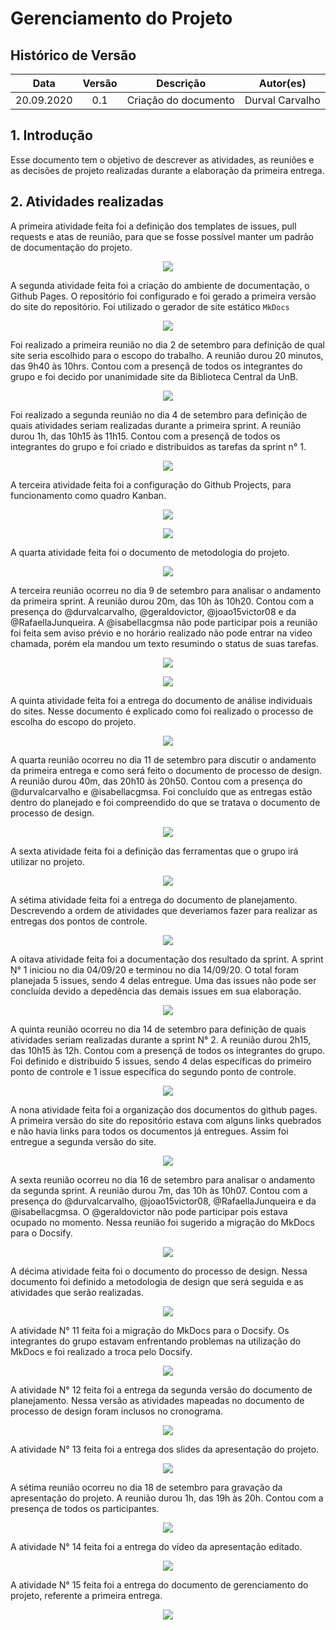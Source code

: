 # Gerenciamento do Projeto

## Histórico de Versão
|    Data    | Versão | Descrição            | Autor(es)       |
| :--------: | :----: | :------------------: | :-------------: |
| 20.09.2020 |  0.1   | Criação do documento | Durval Carvalho |

## 1. Introdução

Esse documento tem o objetivo de descrever as atividades, as reuniões e as decisões de projeto realizadas durante a elaboração da primeira entrega.

## 2. Atividades realizadas

A primeira atividade feita foi a definição dos templates de issues, pull requests e atas de reunião, para que se fosse possível manter um padrão de documentação do projeto.

<p align='center'>
    <a href="https://github.com/Interacao-Humano-Computador/2020.1-BCE/issues/2" target="_blank">
        <img src='_media/assets/images/github/pc1-issue2.png'>
    </a>
</p>

A segunda atividade feita foi a criação do ambiente de documentação, o Github Pages. O repositório foi configurado e foi gerado a primeira versão do site do repositório. Foi utilizado o gerador de site estático `MkDocs`

<p align='center'>
    <a href="https://github.com/Interacao-Humano-Computador/2020.1-BCE/issues/1" target="_blank">
        <img src='_media/assets/images/github/pc1-issue1.png'>
    </a>
</p>

Foi realizado a primeira reunião no dia 2 de setembro para definição de qual site seria escolhido para o escopo do trabalho. A reunião durou 20 minutos, das 9h40 às 10hrs. Contou com a presençã de todos os integrantes do grupo e foi decido por unanimidade site da Biblioteca Central da UnB.  

<p align='center'>
    <a href="https://github.com/Interacao-Humano-Computador/2020.1-BCE/issues/12" target="_blank">
        <img src='_media/assets/images/github/pc1-issue12.png'>
    </a>
</p>


Foi realizado a segunda reunião no dia 4 de setembro para definição de quais atividades seriam realizadas durante a primeira sprint. A reunião durou 1h, das 10h15 às 11h15. Contou com a presençã de todos os integrantes do grupo e foi criado e distribuidos as tarefas da sprint n° 1.   

<p align='center'>
    <a href="https://github.com/Interacao-Humano-Computador/2020.1-BCE/issues/9" target="_blank">
        <img src='_media/assets/images/github/pc1-issue9.png'>
    </a>
</p>

A terceira atividade feita foi a configuração do Github Projects, para funcionamento como quadro Kanban. 

<p align='center'>
    <a href="https://github.com/Interacao-Humano-Computador/2020.1-BCE/issues/15" target="_blank">
        <img src='_media/assets/images/github/pc1-issue15.png'>
    </a>
</p>

<p align='center'>
    <img src='_media/assets/images/github/kanban.png'>
</p>

A quarta atividade feita foi o documento de metodologia do projeto.

<p align='center'>
    <a href="https://github.com/Interacao-Humano-Computador/2020.1-BCE/issues/3" target="_blank">
        <img src='_media/assets/images/github/pc1-issue3.png'>
    </a>
</p>

A terceira reunião ocorreu no dia 9 de setembro para analisar o andamento da primeira sprint. A reunião durou 20m, das 10h às 10h20. Contou com a presença do @durvalcarvalho, @geraldovictor, @joao15victor08 e da @RafaellaJunqueira. A @isabellacgmsa não pode participar pois a reunião foi feita sem aviso prévio e no horário realizado não pode entrar na video chamada, porém ela mandou um texto resumindo o status de suas tarefas.

<p align='center'>
    <a href="https://github.com/Interacao-Humano-Computador/2020.1-BCE/issues/17" target="_blank">
        <img src='_media/assets/images/github/pc1-issue17.png'>
    </a>
</p>

<p align='center'>
    <img src='https://user-images.githubusercontent.com/31013187/92604254-b1c15b80-f286-11ea-8f89-e0475bf73ae9.png'>
</p>

A quinta atividade feita foi a entrega do documento de análise individuais do sites. Nesse documento é explicado como foi realizado o processo de escolha do escopo do projeto.

<p align='center'>
    <a href="https://github.com/Interacao-Humano-Computador/2020.1-BCE/issues/8" target="_blank">
        <img src='_media/assets/images/github/pc1-issue8.png'>
    </a>
</p>

A quarta reunião ocorreu no dia 11 de setembro para discutir o andamento da primeira entrega e como será feito o documento de processo de design. A reunião durou 40m, das 20h10 às 20h50. Contou com a presença do @durvalcarvalho e @isabellacgmsa. Foi concluído que as entregas estão dentro do planejado e foi compreendido do que se tratava o documento de processo de design.

<p align='center'>
    <a href="https://github.com/Interacao-Humano-Computador/2020.1-BCE/issues/10" target="_blank">
        <img src='_media/assets/images/github/pc1-issue20.png'>
    </a>
</p>

A sexta atividade feita foi a definição das ferramentas que o grupo irá utilizar no projeto.

<p align='center'>
    <a href="https://github.com/Interacao-Humano-Computador/2020.1-BCE/issues/10" target="_blank">
        <img src='_media/assets/images/github/pc1-issue10.png'>
    </a>
</p>

A sétima atividade feita foi a entrega do documento de planejamento. Descrevendo a ordem de atividades que deveriamos fazer para realizar as entregas dos pontos de controle.

<p align='center'>
    <a href="https://github.com/Interacao-Humano-Computador/2020.1-BCE/issues/4" target="_blank">
        <img src='_media/assets/images/github/pc1-issue4.png'>
    </a>
</p>

A oitava atividade feita foi a documentação dos resultado da sprint. A sprint Ṇ° 1 iniciou no dia 04/09/20 e terminou no dia 14/09/20. O total foram planejada 5 issues, sendo 4 delas entregue. Uma das issues não pode ser concluída devido a depedência das demais issues em sua elaboração.

<p align='center'>
    <a href="https://github.com/Interacao-Humano-Computador/2020.1-BCE/issues/14" target="_blank">
        <img src='_media/assets/images/github/pc1-issue14.png'>
    </a>
</p>

A quinta reunião ocorreu no dia 14 de setembro para definição de quais atividades seriam realizadas durante a sprint N° 2. A reunião durou 2h15, das 10h15 às 12h. Contou com a presençã de todos os integrantes do grupo. Foi definido e distribuido 5 issues, sendo 4 delas específicas do primeiro ponto de controle e 1 issue específica do segundo ponto de controle.

<p align='center'>
    <a href="https://github.com/Interacao-Humano-Computador/2020.1-BCE/issues/28" target="_blank">
        <img src='_media/assets/images/github/pc1-issue28.png'>
    </a>
</p>

A nona atividade feita foi a organização dos documentos do github pages. A primeira versão do site do repositório estava com alguns links quebrados e não havia links para todos os documentos já entregues. Assim foi entregue a segunda versão do site.

<p align='center'>
    <a href="https://github.com/Interacao-Humano-Computador/2020.1-BCE/issues/22" target="_blank">
        <img src='_media/assets/images/github/pc1-issue22.png'>
    </a>
</p>

A sexta reunião ocorreu no dia 16 de setembro para analisar o andamento da segunda sprint. A reunião durou 7m, das 10h às 10h07. Contou com a presença do @durvalcarvalho, @joao15victor08, @RafaellaJunqueira e da @isabellacgmsa. O @geraldovictor não pode participar pois estava ocupado no momento. Nessa reunião foi sugerido a migração do MkDocs para o Docsify.

<p align='center'>
    <a href="https://github.com/Interacao-Humano-Computador/2020.1-BCE/issues/31" target="_blank">
        <img src='_media/assets/images/github/pc1-issue31.png'>
    </a>
</p>

A décima atividade feita foi o documento do processo de design. Nessa documento foi definido a metodologia de design que será seguida e as atividades que serão realizadas.

<p align='center'>
    <a href="https://github.com/Interacao-Humano-Computador/2020.1-BCE/issues/11" target="_blank">
        <img src='_media/assets/images/github/pc1-issue11.png'>
    </a>
</p>

A atividade N° 11 feita foi a migração do MkDocs para o Docsify. Os integrantes do grupo estavam enfrentando problemas na utilização do MkDocs e foi realizado a troca pelo Docsify.

<p align='center'>
    <a href="https://github.com/Interacao-Humano-Computador/2020.1-BCE/issues/35" target="_blank">
        <img src='_media/assets/images/github/pc1-issue35.png'>
    </a>
</p>

A atividade N° 12 feita foi a entrega da segunda versão do documento de planejamento. Nessa versão as atividades mapeadas no documento de processo de design foram inclusos no cronograma.

<p align='center'>
    <a href="https://github.com/Interacao-Humano-Computador/2020.1-BCE/issues/23" target="_blank">
        <img src='_media/assets/images/github/pc1-issue23.png'>
    </a>
</p>

A atividade N° 13 feita foi a entrega dos slides da apresentação do projeto.
<p align='center'>
    <a href="https://github.com/Interacao-Humano-Computador/2020.1-BCE/issues/13" target="_blank">
        <img src='_media/assets/images/github/pc1-issue13.png'>
    </a>
</p>

A sétima reunião ocorreu no dia 18 de setembro para gravação da apresentação do projeto. A reunião durou 1h, das 19h às 20h. Contou com a presença de todos os participantes.

<p align='center'>
    <a href="https://github.com/Interacao-Humano-Computador/2020.1-BCE/issues/39" target="_blank">
        <img src='_media/assets/images/github/pc1-issue39.png'>
    </a>
</p>

A atividade N° 14 feita foi a entrega do vídeo da apresentação editado.
<p align='center'>
    <a href="https://github.com/Interacao-Humano-Computador/2020.1-BCE/issues/27" target="_blank">
        <img src='_media/assets/images/github/pc1-issue27.png'>
    </a>
</p>

A atividade N° 15 feita foi a entrega do documento de gerenciamento do projeto, referente a primeira entrega.

<p align='center'>
    <a href="https://github.com/Interacao-Humano-Computador/2020.1-BCE/issues/40" target="_blank">
        <img src='_media/assets/images/github/pc1-issue40.png'>
    </a>
</p>